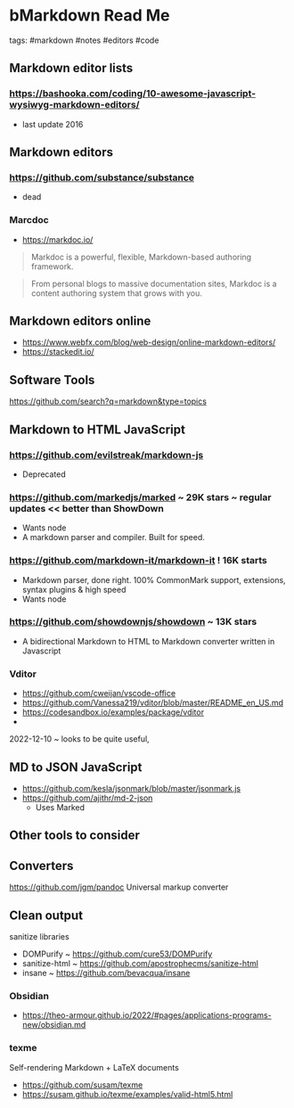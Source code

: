 # bMarkdown Read Me

tags: #markdown #notes #editors #code

## Markdown editor lists

### https://bashooka.com/coding/10-awesome-javascript-wysiwyg-markdown-editors/

* last update 2016

## Markdown editors

### https://github.com/substance/substance

* dead

### Marcdoc

* https://markdoc.io/

> Markdoc is a powerful, flexible, Markdown-based authoring framework.

> From personal blogs to massive documentation sites, Markdoc is a content authoring system that grows with you.

## Markdown editors online

* https://www.webfx.com/blog/web-design/online-markdown-editors/
* https://stackedit.io/

## Software Tools

https://github.com/search?q=markdown&type=topics

## Markdown to HTML JavaScript

### https://github.com/evilstreak/markdown-js

* Deprecated

### https://github.com/markedjs/marked ~ 29K stars ~ regular updates << better than ShowDown

* Wants node
* A markdown parser and compiler. Built for speed.

### https://github.com/markdown-it/markdown-it ! 16K starts

* Markdown parser, done right. 100% CommonMark support, extensions, syntax plugins & high speed
* Wants node

### https://github.com/showdownjs/showdown ~ 13K stars

* A bidirectional Markdown to HTML to Markdown converter written in Javascript

### Vditor

* https://github.com/cweijan/vscode-office
* https://github.com/Vanessa219/vditor/blob/master/README_en_US.md
* https://codesandbox.io/examples/package/vditor
*

2022-12-10 ~ looks to be quite useful,

## MD to JSON JavaScript

* https://github.com/kesla/jsonmark/blob/master/jsonmark.js
* https://github.com/ajithr/md-2-json
  * Uses Marked

## Other tools to consider

## Converters

https://github.com/jgm/pandoc
Universal markup converter

## Clean output

sanitize libraries

* DOMPurify ~ https://github.com/cure53/DOMPurify
* sanitize-html ~ https://github.com/apostrophecms/sanitize-html
* insane ~ https://github.com/bevacqua/insane

### Obsidian

* https://theo-armour.github.io/2022/#pages/applications-programs-new/obsidian.md

### texme

Self-rendering Markdown + LaTeX documents

* https://github.com/susam/texme
* https://susam.github.io/texme/examples/valid-html5.html
